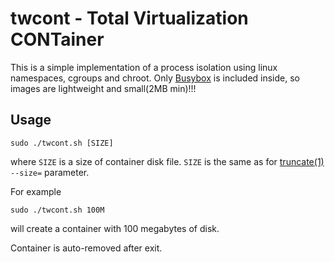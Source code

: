 # twcont - Total Virtualization CONTainer

This is a simple implementation of a process isolation using linux namespaces, cgroups and
chroot. Only [Busybox](https://www.busybox.net/) is included inside, so images are lightweight and small(2MB min)!!!

## Usage

```shell
sudo ./twcont.sh [SIZE]
```

where `SIZE` is a size of container disk file. `SIZE` is the same as
for [truncate(1)](https://www.man7.org/linux/man-pages/man1/truncate.1.html) `--size=` parameter.

For example

```shell
sudo ./twcont.sh 100M
```

will create a container with 100 megabytes of disk.

Container is auto-removed after exit.